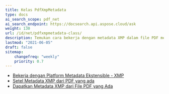 ```yaml
---
title: Kelas PdfXmpMetadata
type: docs
ai_search_scope: pdf_net
ai_search_endpoint: https://docsearch.api.aspose.cloud/ask
weight: 130
url: /id/net/pdfxmpmetadata-class/
description: Temukan cara bekerja dengan metadata XMP dalam file PDF menggunakan kelas PDFXMPMetadata di .NET dengan Aspose.PDF.
lastmod: "2021-06-05"
draft: false
sitemap:
    changefreq: "weekly"
    priority: 0.7
---
```

- [Bekerja dengan Platform Metadata Ekstensible - XMP](/pdf/id/net/working-with-extensible-metadata-platform-xmp/)
- [Setel Metadata XMP dari PDF yang ada](/pdf/id/net/set-xmp-metadata-of-an-existing-pdf/)
- [Dapatkan Metadata XMP dari File PDF yang Ada](/pdf/id/net/get-xmp-metadata-of-an-existing-pdf-file/)